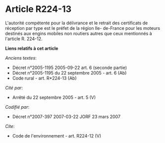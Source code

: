 # Article R224-13

L'autorité compétente pour la délivrance et le retrait des certificats de réception par type est le préfet de la région Ile-
de-France pour les moteurs destinés aux engins mobiles non routiers autres que ceux mentionnés à l'article R. 224-12.

**Liens relatifs à cet article**

_Anciens textes_:

  - Décret n°2005-1195 2005-09-22 art. 6 (seconde partie)
  - Décret n°2005-1195 du 22 septembre 2005 - art. 6 (Ab)
  - Code rural - art. R*224-13 (Ab)

_Cité par_:

  - Arrêté du 22 septembre 2005 - art. 5 (V)

_Codifié par_:

  - Décret n°2007-397 2007-03-22 JORF 23 mars 2007

_Cite_:

  - Code de l'environnement - art. R224-12 (V)
